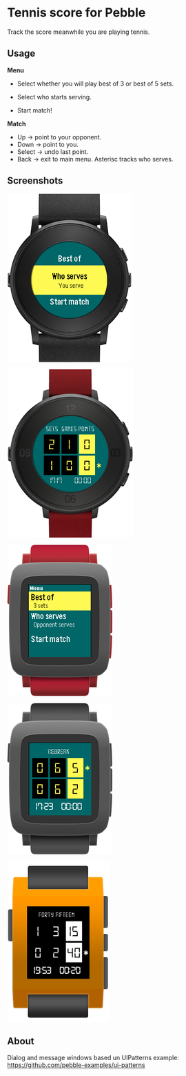 
Tennis score for Pebble
==================
Track the score meanwhile you are playing tennis.

## Usage
**Menu**

- Select whether you will play best of 3 or best of 5 sets.

- Select who starts serving.

- Start match!
 
**Match**

- Up -> point to your opponent.
- Down -> point to you.
- Select -> undo last point.
- Back -> exit to main menu.
Asterisc tracks who serves.

## Screenshots

![](screenshots/pebble-time-round-black-menu.png)

![](screenshots/pebble-time-round-red-score.png)

![](screenshots/pebble-time-red-menu.png)

![](screenshots/pebble-time-black_score.png)

![](screenshots/pebble-orange-score.png)

## About

Dialog and message windows based un UIPatterns example: https://github.com/pebble-examples/ui-patterns
